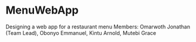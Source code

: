 # MenuWebApp
Designing a web app for a restaurant menu
Members: Omarwoth Jonathan (Team Lead), Obonyo Emmanuel, Kintu Arnold, Mutebi Grace
